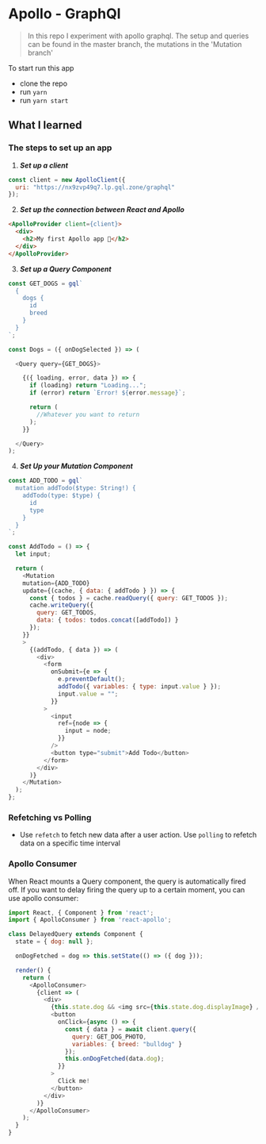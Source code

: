 # Apollo - GraphQl
> In this repo I experiment with apollo graphql. The setup and queries can be found in the master branch, the mutations in the 'Mutation branch'

To start run this app
* clone the repo
* run `yarn`
* run `yarn start`

## What I learned

### The steps to set up an app
  1) **_Set up a client_**

```js
const client = new ApolloClient({
  uri: "https://nx9zvp49q7.lp.gql.zone/graphql"
});
```
2) **_Set up the connection between React and Apollo_**

```html
<ApolloProvider client={client}>
  <div>
    <h2>My first Apollo app 🚀</h2>
  </div>
</ApolloProvider>
```

3) **_Set up a Query Component_**
```js
const GET_DOGS = gql`
  {
    dogs {
      id
      breed
    }
  }
`;

const Dogs = ({ onDogSelected }) => (

  <Query query={GET_DOGS}>

    {({ loading, error, data }) => {
      if (loading) return "Loading...";
      if (error) return `Error! ${error.message}`;

      return (
        //Whatever you want to return
      );
    }}

  </Query>
);
```
4) **_Set Up your Mutation Component_**

```js
const ADD_TODO = gql`
  mutation addTodo($type: String!) {
    addTodo(type: $type) {
      id
      type
    }
  }
`;

const AddTodo = () => {
  let input;

  return (
    <Mutation 
    mutation={ADD_TODO}
    update={(cache, { data: { addTodo } }) => {
      const { todos } = cache.readQuery({ query: GET_TODOS });
      cache.writeQuery({
        query: GET_TODOS,
        data: { todos: todos.concat([addTodo]) }
      });
    }}  
    >
      {(addTodo, { data }) => (
        <div>
          <form
            onSubmit={e => {
              e.preventDefault();
              addTodo({ variables: { type: input.value } });
              input.value = "";
            }}
          >
            <input
              ref={node => {
                input = node;
              }}
            />
            <button type="submit">Add Todo</button>
          </form>
        </div>
      )}
    </Mutation>
  );
};
```


### Refetching vs Polling
* Use `refetch` to fetch new data after a user action. Use `polling` to refetch data on a specific time interval

### Apollo Consumer
When React mounts a Query component, the query is automatically fired off. If you want to delay firing the query up to a certain moment, you can use apollo consumer:

```js
import React, { Component } from 'react';
import { ApolloConsumer } from 'react-apollo';

class DelayedQuery extends Component {
  state = { dog: null };

  onDogFetched = dog => this.setState(() => ({ dog }));

  render() {
    return (
      <ApolloConsumer>
        {client => (
          <div>
            {this.state.dog && <img src={this.state.dog.displayImage} />}
            <button
              onClick={async () => {
                const { data } = await client.query({
                  query: GET_DOG_PHOTO,
                  variables: { breed: "bulldog" }
                });
                this.onDogFetched(data.dog);
              }}
            >
              Click me!
            </button>
          </div>
        )}
      </ApolloConsumer>
    );
  }
}
```